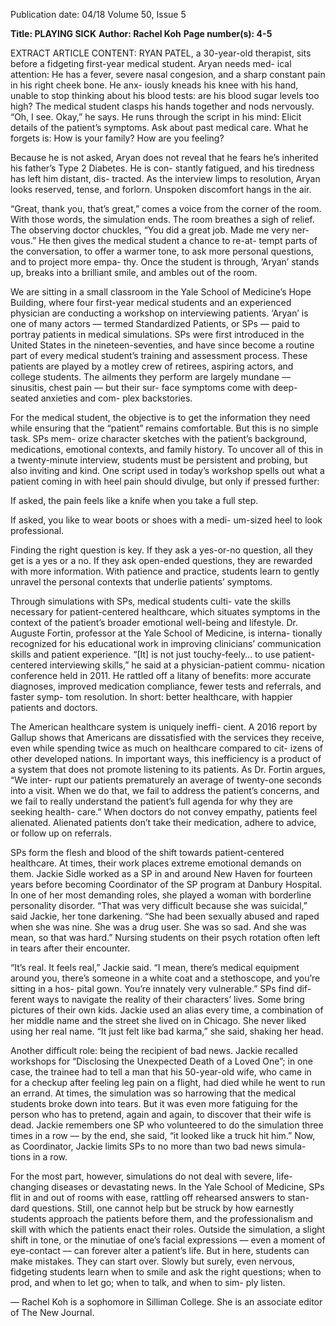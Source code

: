 Publication date: 04/18
Volume 50, Issue 5

**Title: PLAYING SICK**
**Author: Rachel Koh**
**Page number(s): 4-5**

EXTRACT ARTICLE CONTENT:
RYAN PATEL, a 30-year-old therapist, sits before a 
fidgeting first-year medical student. Aryan needs med-
ical attention: He has a fever, severe nasal congesion, 
and a sharp constant pain in his right cheek bone. He anx-
iously kneads his knee with his hand, unable to stop thinking 
about his blood tests: are his blood sugar levels too high?
The medical student clasps his hands together and nods 
nervously. “Oh, I see. Okay,” he says. He runs through the 
script in his mind: Elicit details of the patient’s symptoms. 
Ask about past medical care. What he forgets is: How is 
your family? How are you feeling?   

Because he is not asked, Aryan does not reveal that he 
fears he’s inherited his father’s Type 2 Diabetes. He is con-
stantly fatigued, and his tiredness has left him distant, dis-
tracted. As the interview limps to resolution, Aryan looks 
reserved, tense, and forlorn. Unspoken discomfort hangs 
in the air.  

“Great, thank you, that’s great,” comes a voice from 
the corner of the room. With those words, the simulation 
ends. The room breathes a sigh of relief. The observing 
doctor chuckles, “You did a great job. Made me very ner-
vous.” He then gives the medical student a chance to re-at-
tempt parts of the conversation, to offer a warmer tone, to 
ask more personal questions, and to project more empa-
thy. Once the student is through, ‘Aryan’ stands up, breaks 
into a brilliant smile, and ambles out of the room.

We are sitting in a small classroom in the Yale School of 
Medicine’s Hope Building, where four first-year medical 
students and an experienced physician are conducting a 
workshop on interviewing patients. ‘Aryan’ is one of many 
actors –– termed Standardized Patients, or SPs — paid 
to portray patients in medical simulations. SPs were first 
introduced in the United States in the nineteen-seventies, 
and have since become a routine part of every medical 
student’s training and assessment process. These patients 
are played by a motley crew of retirees, aspiring actors, 
and college students. The ailments they perform are 
largely mundane –– sinusitis, chest pain –– but their sur-
face symptoms come with deep-seated anxieties and com-
plex backstories.  

For the medical student, the objective is to get the 
information they need while ensuring that the “patient” 
remains comfortable. But this is no simple task. SPs mem-
orize character sketches with the patient’s background, 
medications, emotional contexts, and family history. To 
uncover all of this in a twenty-minute interview, students 
must be persistent and probing, but also inviting and kind. 
One script used in today’s workshop spells out what a 
patient coming in with heel pain should divulge, but only 
if pressed further:

If asked, the pain feels like a knife when you take a full 
step.

If asked, you like to wear boots or shoes with a medi-
um-sized heel to look professional.

Finding the right question is key. If they ask a yes-or-no 
question, all they get is a yes or a no. If they ask open-ended 
questions, they are rewarded with more information. With 
patience and practice, students learn to gently unravel the 
personal contexts that underlie patients’ symptoms. 

Through simulations with SPs, medical students culti-
vate the skills necessary for patient-centered healthcare, 
which situates symptoms in the context of the patient’s 
broader emotional well-being and lifestyle. Dr. Auguste 
Fortin, professor at the Yale School of Medicine, is interna-
tionally recognized for his educational work in improving 
clinicians’ communication skills and patient experience. 
“[It] is not just touchy-feely… to use patient-centered 
interviewing skills,” he said at a physician-patient commu-
nication conference held in 2011. He rattled off a litany of 
benefits: more accurate diagnoses, improved medication 
compliance, fewer tests and referrals, and faster symp-
tom resolution. In short: better healthcare, with happier 
patients and doctors. 

The American healthcare system is uniquely ineffi-
cient. A 2016 report by Gallup shows that Americans are 
dissatisfied with the services they receive, even while 
spending twice as much on healthcare compared to cit-
izens of other developed nations. In important ways, this 
inefficiency is a product of a system that does not promote 
listening to its patients. As Dr. Fortin argues, “We inter-
rupt our patients prematurely an average of twenty-one 
seconds into a visit. When we do that, we fail to address 
the patient’s concerns, and we fail to really understand 
the patient’s full agenda for why they are seeking health-
care.” When doctors do not convey empathy, patients feel 
alienated. Alienated patients don’t take their medication, 
adhere to advice, or follow up on referrals. 

SPs form the flesh and blood of the shift towards 
patient-centered healthcare. At times, their work places 
extreme emotional demands on them. Jackie Sidle 
worked as a SP in and around New Haven for fourteen 
years before becoming Coordinator of the SP program at 
Danbury Hospital. In one of her most demanding roles, 
she played a woman with borderline personality disorder. 
“That was very difficult because she was suicidal,” said 
Jackie, her tone darkening. “She had been sexually abused 
and raped when she was nine. She was a drug user. She 
was so sad. And she was mean, so that was hard.” Nursing 
students on their psych rotation often left in tears after 
their encounter. 

 “It’s real. It feels real,” Jackie said. “I mean, there’s 
medical equipment around you, there’s someone in a 
white coat and a stethoscope, and you’re sitting in a hos-
pital gown. You’re innately very vulnerable.” SPs find dif-
ferent ways to navigate the reality of their characters’ lives. 
Some bring pictures of their own kids. Jackie used an alias 
every time, a combination of her middle name and the 
street she lived on in Chicago. She never liked using her 
real name. “It just felt like bad karma,” she said, shaking 
her head. 

Another difficult role: being the recipient of bad news. 
Jackie recalled workshops for “Disclosing the Unexpected 
Death of a Loved One”; in one case, the trainee had to 
tell a man that his 50-year-old wife, who came in for a 
checkup after feeling leg pain on a flight, had died while 
he went to run an errand. At times, the simulation was 
so harrowing that the medical students broke down into 
tears. But it was even more fatiguing for the person who 
has to pretend, again and again, to discover that their wife 
is dead. Jackie remembers one SP who volunteered to do 
the simulation three times in a row –– by the end, she 
said, “it looked like a truck hit him.” Now, as Coordinator, 
Jackie limits SPs to no more than two bad news simula-
tions in a row. 

For the most part, however, simulations do not deal 
with severe, life-changing diseases or devastating news. 
In the Yale School of Medicine, SPs flit in and out of 
rooms with ease, rattling off rehearsed answers to stan-
dard questions. Still, one cannot help but be struck by 
how earnestly students approach the patients before them, 
and the professionalism and skill with which the patients 
enact their roles. Outside the simulation, a slight shift in 
tone, or the minutiae of one’s facial expressions –– even a 
moment of eye-contact –– can forever alter a patient’s life. 
But in here, students can make mistakes. They can start 
over. Slowly but surely, even nervous, fidgeting students 
learn when to smile and ask the right questions; when to 
prod, and when to let go; when to talk, and when to sim-
ply listen. 

— Rachel Koh is a sophomore in Silliman College.
She is an associate editor of The New Journal.